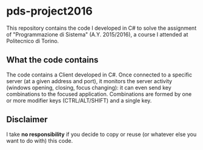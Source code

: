 # pds-project2016

This repository contains the code I developed in C# to solve the assignment of "Programmazione di Sistema" (A.Y. 2015/2016), a
course I attended at Politecnico di Torino.

## What the code contains

The code contains a Client developed in C#. Once connected to a specific server (at a given address and port), it monitors the server activity (windows opening, closing, focus changing): it can even send key combinations to the focused application. Combinations are formed by one or more modifier keys (CTRL/ALT/SHIFT) and a single key.

## Disclaimer

I take **no responsibility** if you decide to copy or reuse (or whatever else you want to do with) this code.
